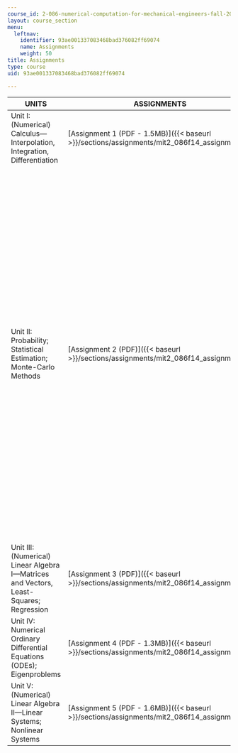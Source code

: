 ```yaml
---
course_id: 2-086-numerical-computation-for-mechanical-engineers-fall-2014
layout: course_section
menu:
  leftnav:
    identifier: 93ae001337083468bad376082ff69074
    name: Assignments
    weight: 50
title: Assignments
type: course
uid: 93ae001337083468bad376082ff69074

---
```


| UNITS | ASSIGNMENTS | TEMPLATES |
| --- | --- | --- |
| Unit I: (Numerical) Calculus—Interpolation, Integration, Differentiation | [Assignment 1 (PDF - 1.5MB)]({{< baseurl >}}/sections/assignments/mit2_086f14_assignment_1) | [Templates (ZIP)](/coursemedia/2-086-numerical-computation-for-mechanical-engineers-fall-2014/37044d8408bde65d61ecd19de3dd6747_Templates_Assignment_1.zip) (This ZIP file contains: 13 .m files, 1 .dat file and 1 .p file.) |
| Unit II: Probability; Statistical Estimation; Monte-Carlo Methods | [Assignment 2 (PDF)]({{< baseurl >}}/sections/assignments/mit2_086f14_assignment_2) |  {{< br >}}{{< br >}} [Templates (ZIP - 2.8MB)](/coursemedia/2-086-numerical-computation-for-mechanical-engineers-fall-2014/8dc5cafb2e522692d1c3074337e8ac6f_Assignment_2_Templates.zip) (This ZIP file contains: 14 .m files, 1 .mat file, 1 .dat file, and 1 .p file.) {{< br >}}{{< br >}} [Monte Carlo Baseball Simulator (ZIP)](/coursemedia/2-086-numerical-computation-for-mechanical-engineers-fall-2014/3adc711673de38d82d071c742d7ade53_2.086BaseballSimulator1.zip) (This ZIP file contains: 3 .txt files, 2 .pdf files, 6 .m files, and 4 .png files.) (The Monte Carlo Baseball Simulator calls your base\_attained\_Q4 function of Assignment 2 to simulate a full baseball game. The folder also includes real data with which to populate the teams and some evidence that the simulator is reasonably accurate as regards runs scored. Please feel free to play with the codes or even improve the fidelity of the simulation.) {{< br >}}{{< br >}}  |
| Unit III: (Numerical) Linear Algebra I—Matrices and Vectors, Least-Squares; Regression | [Assignment 3 (PDF)]({{< baseurl >}}/sections/assignments/mit2_086f14_assignment_3) | [Templates (ZIP)](/coursemedia/2-086-numerical-computation-for-mechanical-engineers-fall-2014/48151d4e7c40e709a52e2154fd5409ab_Assignment_3_Templates.zip) (This ZIP file contains: 6 .m files, 4 .mat files, 1 .dat file, and 1 .p file.) |
| Unit IV: Numerical Ordinary Differential Equations (ODEs); Eigenproblems | [Assignment 4 (PDF - 1.3MB)]({{< baseurl >}}/sections/assignments/mit2_086f14_assignment_4) | [Templates (ZIP)](/coursemedia/2-086-numerical-computation-for-mechanical-engineers-fall-2014/76dabcb16a0364ab2d86480974713843_Assignment_4_Template.zip) (This ZIP file contains: 17 .m files, 1 .mat file, 1 .dat file, and 1 .p file.) |
| Unit V: (Numerical) Linear Algebra II—Linear Systems; Nonlinear Systems | [Assignment 5 (PDF - 1.6MB)]({{< baseurl >}}/sections/assignments/mit2_086f14_assignment_5) | [Templates (ZIP)](/coursemedia/2-086-numerical-computation-for-mechanical-engineers-fall-2014/e89a9f78f1f5fa609e669d29bd587e8d_Assignment_5_Templates.zip) (This ZIP file contains: 8 .m files, 1 .dat file and 2 .p files.)